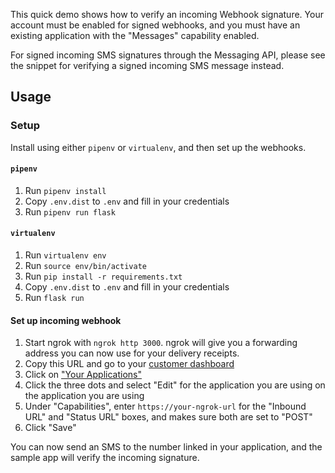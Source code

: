 This quick demo shows how to verify an incoming Webhook signature. Your account must be enabled for signed webhooks,
and you must have an existing application with the "Messages" capability enabled.

For signed incoming SMS signatures through the Messaging API, please see the snippet for verifying a signed
incoming SMS message instead.

## Usage

### Setup

Install using either `pipenv` or `virtualenv`, and then set up the webhooks.

#### `pipenv`
1. Run `pipenv install`
1. Copy `.env.dist` to `.env` and fill in your credentials
1. Run `pipenv run flask`

#### `virtualenv`
1. Run `virtualenv env`
1. Run `source env/bin/activate`
1. Run `pip install -r requirements.txt`
1. Copy `.env.dist` to `.env` and fill in your credentials
1. Run `flask run`

#### Set up incoming webhook
1. Start ngrok with `ngrok http 3000`. ngrok will give you a forwarding address you can now use for your delivery receipts.
1. Copy this URL and go to your [customer dashboard](https://dashboard.nexmo.com/sign-in)
1. Click on ["Your Applications"](https://dashboard.nexmo.com/applications)
1. Click the three dots and select "Edit" for the application you are using on the application you are using
1. Under "Capabilities", enter `https://your-ngrok-url` for the "Inbound URL" and "Status URL" boxes, and makes sure both are set to "POST"
1. Click "Save"

You can now send an SMS to the number linked in your application, and the sample app will verify the incoming signature.